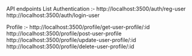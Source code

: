 API endpoints List
Authentication :- 
http://localhost:3500/auth/reg-user
http://localhost:3500/auth/login-user

Profile :- 
http://localhost:3500/profile/get-user-profile/:id
http://localhost:3500/profile/post-user-profile
http://localhost:3500/profile/update-user-profile/:id
http://localhost:3500/profile/delete-user-profile/:id
